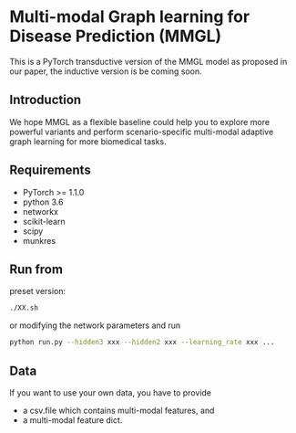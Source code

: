 # Multi-modal Graph learning for Disease Prediction (MMGL)

This is a PyTorch transductive version of the MMGL model as proposed in our paper, the inductive version is be coming soon.

## Introduction
We hope MMGL as a flexible baseline could help you to explore more powerful variants and perform scenario-specific multi-modal adaptive graph learning for more biomedical tasks.

## Requirements
* PyTorch >= 1.1.0
* python 3.6
* networkx
* scikit-learn
* scipy
* munkres

## Run from
preset version:
```bash
./XX.sh
```
or modifying the network parameters and run
```bash
python run.py --hidden3 xxx --hidden2 xxx --learning_rate xxx ...
```

## Data

If you want to use your own data, you have to provide 
* a csv.file which contains multi-modal features, and
* a multi-modal feature dict.
